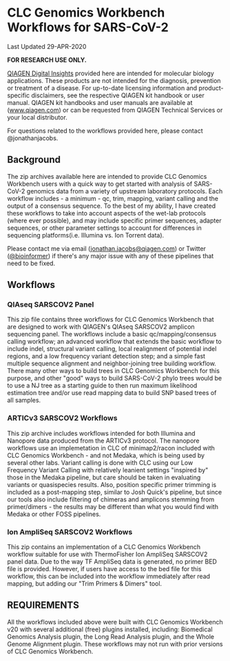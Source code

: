 # **CLC Genomics Workbench Workflows for SARS-CoV-2**

Last Updated 29-APR-2020

**FOR RESEARCH USE ONLY.**

[QIAGEN Digital Insights](https://https://digitalinsights.qiagen.com/) provided here are intended for molecular biology applications. These products are not intended for the diagnosis, prevention or treatment of a disease. For up-to-date licensing information and product-specific disclaimers, see the respective QIAGEN kit handbook or user manual. QIAGEN kit handbooks and user manuals are available at (www.qiagen.com) or can be requested from QIAGEN Technical Services or your local distributor.

For questions related to the workflows provided here, please contact @jonathanjacobs. 


## **Background**
The zip archives available here are intended to provide CLC Genomics Workbench users with a quick way to get started with analysis of SARS-CoV-2 genomics data from a variety of upstream laboratory protocols. Each workflow includes - a minimum - qc, trim, mapping, variant calling and the output of a consensus sequence. To the best of my ability, I have created these workflows to take into account aspects of the wet-lab protocols \(where ever possible), and may include specific primer sequences, adapter sequences, or other parameter settings to account for differences in sequencing platforms\(i.e. Illumina vs. Ion Torrent data).  

Please contact me via email \(jonathan.jacobs@qiagen.com) or Twitter \([\@bioinformer](https://twitter.com/bioinformer)) if there's any major issue with any of these pipelines that need to be fixed.

## Workflows
### QIAseq SARSCOV2 Panel 
This zip file contains three workflows for CLC Genomics Workbench that are designed to work with QIAGEN's QIAseq SARSCOV2 amplicon sequencing panel. The workflows include a basic qc/mapping/consensus calling workflow; an advanced workflow that extends the basic workflow to include indel, structural variant calling, local realignment of potential indel regions, and a low frequency variant detection step; and a simple fast multiple sequence alignment and neighbor-joining tree building workflow. There many other ways to build trees in CLC Genomics Workbench for this purpose, and other "good" ways to build SARS-CoV-2 phylo trees would be to use a NJ tree as a starting guide to then run maximum likelihood estimation tree and/or use read mapping data to build SNP based trees of all samples. 

### ARTICv3 SARSCOV2 Workflows
This zip archive includes workflows intended for both Illumina and Nanopore data produced from the ARTICv3 protocol. The nanopore workflows use an implemetation in CLC of minimap2/racon included with CLC Genomics Workbench - and not Medaka, which is being used by several other labs. Variant calling is done with CLC using our Low Frequency Variant Calling with relatively leanient settings "inspired by" those in the  Medaka pipeline, but care should be taken in evaluating variants or quasispecies results. Also, position specific primer trimming is included as a post-mapping step, similar to Josh Quick's pipeline, but since our tools also include filtering of chimeras and amplicons stemming from primer/dimers - the results may be different than what you would find with Medaka or other FOSS pipelines.

### Ion AmpliSeq SARSCOV2 Workflows
This zip contains an implementation of a CLC Genomics Workbench workflow suitable for use with ThermoFisher Ion AmpliSeq SARSCOV2 panel data. Due to the way TF AmpliSeq data is generated, no primer BED file is provided. However, if users have access to the bed file for this workflow, this can be included into the workflow immediately after read mapping, but adding our "Trim Primers & Dimers" tool. 

## REQUIREMENTS
All the workflows included above were built with CLC Genomics Workbench v20 with several additional \(free) plugins installed, including:  Biomedical Genomics Analysis plugin, the Long Read Analysis plugin, and the Whole Genome Alignment plugin. These workflows may not run with prior versions of CLC Genomics Workbench.


